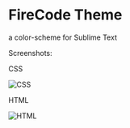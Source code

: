 FireCode Theme
==============

a color-scheme for Sublime Text

Screenshots:

CSS

![CSS](http://www.abload.de/img/cssfvrio.gif)

HTML

![HTML](http://www.abload.de/img/htmlp1rwh.gif)
